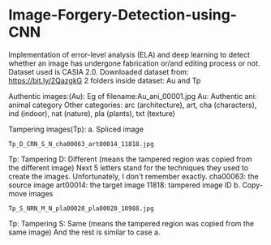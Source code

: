 # Image-Forgery-Detection-using-CNN
Implementation of error-level analysis (ELA) and deep learning to detect whether an image has undergone fabrication or/and editing process or not.
Dataset used is CASIA 2.0.
Downloaded dataset from:  https://bit.ly/2QazgkG
2 folders inside dataset: Au and Tp

Authentic images:(Au):
Eg of filename:Au_ani_00001.jpg 
Au: Authentic 
ani: animal category 
Other categories: arc (architecture), art, cha (characters), ind (indoor), nat (nature), pla (plants), txt (texture)

Tampering images(Tp):
a. Spliced image

    Tp_D_CRN_S_N_cha00063_art00014_11818.jpg
Tp: Tampering
D: Different (means the tampered region was copied from the different image)
Next 5 letters stand for the techniques they used to create the images. Unfortunately, I don't remember exactly.
cha00063: the source image
art00014: the target image
11818: tampered image ID
b. Copy-move images

    Tp_S_NRN_M_N_pla00020_pla00020_10988.jpg
Tp: Tampering
S: Same (means the tampered region was copied from the same image)
And the rest is similar to case a.
